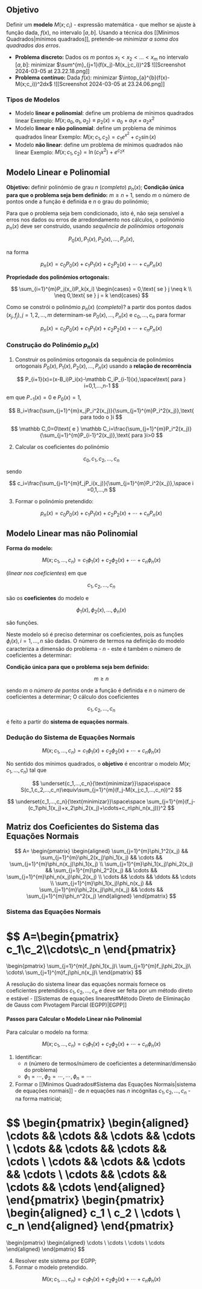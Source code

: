 ## Objetivo
Definir um **modelo** $M(x;c_i)$ - expressão matemática - que melhor se ajuste à função dada, $f(x)$, no intervalo $[a,b]$.
Usando a técnica dos [[Mínimos Quadrados|mínimos quadrados]], pretende-se _minimizar a soma dos quadrados dos erros_.

- **Problema discreto:**
	Dados os $m$ pontos $x_1<x_2<…<x_m$ no intervalo $[a,b]$:
	minimizar $\sum^{m}_{j=1}(f(x_j)-M(x_j;c_i))^2$
	![[Screenshot 2024-03-05 at 23.22.18.png]]
- **Problema contínuo:**
	Dada $f(x)$:
	minimizar $\intop_{a}^{b}(f(x)-M(x;c_i))^2dx$
	![[Screenshot 2024-03-05 at 23.24.06.png]]

### Tipos de Modelos
- Modelo **linear e polinomial**: define um problema de mínimos quadrados linear
	Exemplo: $M(x;a_0,a_1,a_2)\equiv p_2(x) = a_0+a_1 x+a_2 x^2$
- Modelo **linear e não polinomial**: define um problema de mínimos quadrados linear
	Exemplo: $M(x;c_1,c_2)=c_1 e^{x^2}+c_2\sin (x)$
- Modelo **não linear**: define um problema de mínimos quadrados não linear
	Exemplo: $M(x;c_1,c_2)=\ln(c_1 x^2)+ e^{c_2 x}$

## Modelo Linear e Polinomial
**Objetivo:**
	definir polinómio de grau $n$ (_completo_) $p_n(x)$;
**Condição única para que o problema seja bem definido:**
	$m\geq n+1$, sendo $m$ o número de pontos onde a função é definida e $n$ o grau do polinómio;

Para que o problema seja bem condicionado, isto é, não seja sensível a erros nos dados ou erros de arredondamento nos cálculos, o polinómio $p_n(x)$ deve ser construído, usando _sequência de polinómios ortogonais_

$$
P_0(x),P_1(x),P_2(x),...,P_n(x),
$$

na forma

$$
p_n(x)=c_0P_0(x)+c_1P_1(x)+c_2P_2(x)+\cdots+c_nP_n(x)
$$

**Propriedade dos polinómios ortogonais:**

$$
\sum_{i=1}^{m}P_j(x_i)P_k(x_i)
\begin{cases}
= 0,\text{ se } j \neq k \\
\neq 0,\text{ se } j = k
\end{cases}
$$

Como se constrói o polinómio $p_n(x)$ (_completo_)?
	a partir dos pontos dados $(x_j,f_j),j=1,2,…,m$
	determinam-se $P_0(x),…,P_n(x)$ e $c_0,…,c_n$ para formar

$$
p_n(x)=c_0P_0(x)+c_1P_1(x)+c_2P_2(x)+\cdots+c_nP_n(x)
$$

### Construção do Polinómio $p_n(x)$
1. Construir os polinómios ortogonais da sequência de polinómios ortogonais $P_0(x), P_1(x), P_2(x),…,P_n(x)$ usando a **relação de recorrência**

$$
P_{i+1}(x)=(x-B_i)P_i(x)-\mathbb C_iP_{i-1}(x),\space\text{ para } i=0,1,...,n-1
$$

em que $P_{-1}(x)= 0$ e $P_0(x)=1$,

$$
B_i=\frac{\sum_{j=1}^{m}x_jP_i^2(x_j)}{\sum_{j=1}^{m}P_i^2(x_j)},\text{ para todo o }i
$$

$$
\mathbb C_0=0\text{ e }
\mathbb C_i=\frac{\sum_{j=1}^{m}P_i^2(x_j)}{\sum_{j=1}^{m}P_{i-1}^2(x_j)},\text{ para }i>0
$$

2. Calcular os coeficientes do polinómio

$$
c_0, c_1,c_2,...,c_n
$$

sendo

$$
c_i=\frac{\sum_{j=1}^{m}f_jP_i(x_j)}{\sum_{j=1}^{m}P_i^2(x_j)},\space i =0,1,...,n
$$

3. Formar o polinómio pretendido:

$$
p_n(x)=c_0P_0(x)+c_1P_1(x)+c_2P_2(x)+\cdots+c_nP_n(x)
$$

## Modelo Linear mas não Polinomial
**Forma do modelo:**

$$
M(x;c_1,...,c_n)=c_1\phi_1(x)+c_2\phi_2(x)+\cdots+c_n\phi_n(x)
$$

(_linear nos coeficientes_) em que

$$
c_1,c_2,...,c_n
$$

são os **coeficientes** do modelo e

$$
\phi_1(x),\phi_2(x),...,\phi_n(x)
$$

são funções.

Neste modelo só é preciso determinar os coeficientes, pois as funções $\phi_i(x),i=1,…,n$ são dadas.
O número de termos na definição do modelo caracteriza a dimensão do problema - $n$ - este é também o número de coeficientes a determinar:

**Condição única para que o problema seja bem definido:**

$$
m\geq n
$$

sendo $m$ o _número de pontos_ onde a função é definida e $n$ o número de coeficientes a determinar;
O cálculo dos coeficientes

$$
c_1,c_2,...,c_n
$$

é feito a partir do **sistema de equações normais**.

### Dedução do Sistema de Equações Normais

$$
M(x;c_1,...,c_n)=c_1\phi_1(x)+c_2\phi_2(x)+\cdots+c_n\phi_n(x)
$$

No sentido dos mínimos quadrados, o **objetivo** é encontrar o modelo $M(x;c_1,…,c_n)$ tal que

$$
\underset{c_1,...,c_n}{\text{minimizar}}\space\space S(c_1,c_2,...,c_n)\equiv\sum_{j=1}^{m}(f_j-M(x_j;c_1,...,c_n))^2
$$

$$
\underset{c_1,...,c_n}{\text{minimizar}}\space\space \sum_{j=1}^{m}(f_j-(c_1\phi_1(x_j)+x_2\phi_2(x_j)+\cdots+c_n\phi_n(x_j)))^2
$$

## Matriz dos Coeficientes do Sistema das Equações Normais

$$
A=
\begin{pmatrix}
\begin{aligned}
	\sum_{j=1}^{m}\phi_1^2(x_j) && \sum_{j=1}^{m}\phi_2(x_j)\phi_1(x_j) && \cdots && \sum_{j=1}^{m}\phi_n(x_j)\phi_1(x_j) \\
	\sum_{j=1}^{m}\phi_1(x_j)\phi_2(x_j) && \sum_{j=1}^{m}\phi_2^2(x_j) && \cdots && \sum_{j=1}^{m}\phi_n(x_j)\phi_2(x_j) \\
	\cdots && \cdots && \ddots && \cdots \\
	\sum_{j=1}^{m}\phi_1(x_j)\phi_n(x_j) && \sum_{j=1}^{m}\phi_2(x_j)\phi_n(x_j) && \cdots && \sum_{j=1}^{m}\phi_n^2(x_j)
\end{aligned}
\end{pmatrix}
$$

### Sistema das Equações Normais

$$
A=\begin{pmatrix}
	c_1\\c_2\\\cdots\\c_n
\end{pmatrix}
=
\begin{pmatrix}
	\sum_{j=1}^{m}f_j\phi_1(x_j)\\
	\sum_{j=1}^{m}f_j\phi_2(x_j)\\
	\cdots\\
	\sum_{j=1}^{m}f_j\phi_n(x_j)\\
\end{pmatrix}
$$

A resolução do sistema linear das equações normais fornece os coeficientes pretendidos $c_1,c_2,…,c_n$ e deve ser feita por um método direto e estável - [[Sistemas de equações lineares#Método Direto de Eliminação de Gauss com Pivotagem Parcial (EGPP)|EGPP]]

#### Passos para Calcular o Modelo Linear não Polinomial
Para calcular o modelo na forma:

$$
M(x;c_1,...,c_n)=c_1\phi_1(x)+c_2\phi_2(x)+\cdots+c_n\phi_n(x)
$$

1. Identificar:
	- $n$ (número de termos/número de coeficientes a determinar/dimensão do problema)
	- $\phi_1=\cdots,\phi_2=\cdots,\cdots,\phi_n=\cdots$
2. Formar o [[Mínimos Quadrados#Sistema das Equações Normais|sistema de equações normais]] - de $n$ equações nas $n$ incógnitas $c_1,c_2,…,c_n$ - na forma matricial;

$$
\begin{pmatrix}
\begin{aligned}
	\cdots && \cdots && \cdots && \cdots \\
	\cdots && \cdots && \cdots && \cdots \\
	\cdots && \cdots && \cdots && \cdots \\
	\cdots && \cdots && \cdots && \cdots
\end{aligned}
\end{pmatrix}
\begin{pmatrix}
\begin{aligned}
	c_1 \\
	c_2 \\
	\cdots \\
	c_n
\end{aligned}
\end{pmatrix}
=
\begin{pmatrix}
\begin{aligned}
	\cdots \\
	\cdots \\
	\cdots \\
	\cdots
\end{aligned}
\end{pmatrix}
$$

4. Resolver este sistema por EGPP;
5. Formar o modelo pretendido.

$$
M(x;c_1,...,c_n)=c_1\phi_1(x)+c_2\phi_2(x)+\cdots+c_n\phi_n(x)
$$
